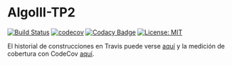 ﻿# AlgoIII-TP2

[![Build Status](https://travis-ci.org/hhuzan/AlgoIII-TP2.svg?branch=master)](https://travis-ci.org/hhuzan/AlgoIII-TP2) [![codecov](https://img.shields.io/codecov/c/github/dwyl/hapi-auth-jwt2.svg?maxAge=2592000)](https://codecov.io/gh/hhuzan/AlgoIII-TP2)
[![Codacy Badge](https://api.codacy.com/project/badge/Grade/2bc54b6684cc40eb8248b9dbba11d462)](https://app.codacy.com/app/hhuzan/AlgoIII-TP2?utm_source=github.com&utm_medium=referral&utm_content=hhuzan/AlgoIII-TP2&utm_campaign=Badge_Grade_Dashboard)
[![License: MIT](https://img.shields.io/badge/License-MIT-yellow.svg)](https://opensource.org/licenses/MIT)



El historial de construcciones en Travis puede verse [aquí](https://travis-ci.org/hhuzan/AlgoIII-TP2/builds) y la medición de cobertura con CodeCov [aquí](https://codecov.io/gh/hhuzan/AlgoIII-TP2).
